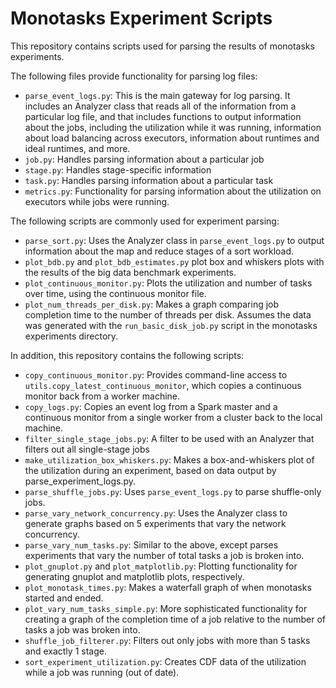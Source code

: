 # Monotasks Experiment Scripts

This repository contains scripts used for parsing the results of
monotasks experiments.

The following files provide functionality for parsing log files:
- `parse_event_logs.py`: This is the main gateway for log parsing.
It includes an Analyzer class that reads all of the information
from a particular log file, and that includes functions to output
information about the jobs, including the utilization while it was
running, information about load balancing across executors, information
about runtimes and ideal runtimes, and more.
- `job.py`: Handles parsing information about a particular job
- `stage.py`: Handles stage-specific information
- `task.py`: Handles parsing information about a particular task
- `metrics.py`: Functionality for parsing information about the
utilization on executors while jobs were running.

The following scripts are commonly used for experiment parsing:
- `parse_sort.py`: Uses the Analyzer class in `parse_event_logs.py`
to output information about the map and reduce stages of a sort
workload.
- `plot_bdb.py` and `plot_bdb_estimates.py` plot box and whiskers
plots with the results of the big data benchmark experiments.
- `plot_continuous_monitor.py`: Plots the utilization and number
of tasks over time, using the continuous monitor file.
- `plot_num_threads_per_disk.py`: Makes a graph comparing job 
completion time to the number of threads per disk. Assumes the
data was generated with the `run_basic_disk_job.py` script
in the monotasks experiments directory.

In addition, this repository contains the following scripts:
- `copy_continuous_monitor.py`: Provides command-line access to
`utils.copy_latest_continuous_monitor`, which copies a continuous
monitor back from a worker machine.
- `copy_logs.py`: Copies an event log from a Spark master and
a continuous monitor from a single worker from a cluster back to
the local machine.
- `filter_single_stage_jobs.py`: A filter to be used with an
Analyzer that filters out all single-stage jobs
- `make_utilization_box_whiskers.py`: Makes a box-and-whiskers plot
of the utilization during an experiment, based on data output
by parse_experiment_logs.py.
- `parse_shuffle_jobs.py`: Uses `parse_event_logs.py` to parse
shuffle-only jobs.
- `parse_vary_network_concurrency.py`: Uses the Analyzer class
to generate graphs based on 5 experiments that vary the network
concurrency.
- `parse_vary_num_tasks.py`: Similar to the above, except
parses experiments that vary the number of total tasks a
job is broken into.
- `plot_gnuplot.py` and `plot_matplotlib.py`: Plotting functionality
for generating gnuplot and matplotlib plots, respectively.
- `plot_monotask_times.py`: Makes a waterfall graph of when
monotasks started and ended.
- `plot_vary_num_tasks_simple.py`: More sophisticated functionality
for creating a graph of the completion time of a job relative
to the number of tasks a job was broken into.
- `shuffle_job_filterer.py`: Filters out only jobs with more than
5 tasks and exactly 1 stage.
- `sort_experiment_utilization.py`: Creates CDF data of the utilization
while a job was running (out of date).
